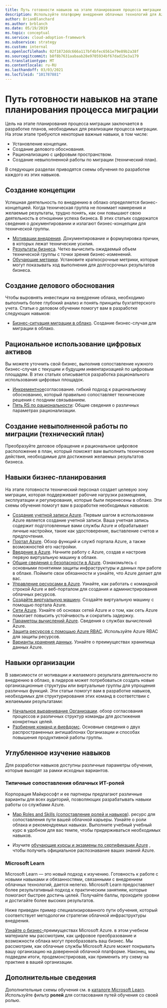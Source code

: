 ```yaml
---
title: Путь готовности навыков на этапе планирования процесса миграции
description: Используйте платформу внедрения облачных технологий для Azure, чтобы узнать о пути готовности навыков на этапе планирования миграции.
author: BrianBlanchard
ms.author: brblanch
ms.date: 05/19/2019
ms.topic: conceptual
ms.service: cloud-adoption-framework
ms.subservice: strategy
ms.custom: internal
ms.openlocfilehash: 02f1872ddc666a117bf4bfec6561e79e89b2a38f
ms.sourcegitcommit: b8f8b7631aabaab28e9705934bf67dad15e3a179
ms.translationtype: MT
ms.contentlocale: ru-RU
ms.lasthandoff: 03/03/2021
ms.locfileid: "101787881"
---
```

# <a name="skills-readiness-path-during-the-planning-phase-of-a-migration-journey"></a>Путь готовности навыков на этапе планирования процесса миграции

Цель на этапе планирования процесса миграции заключается в разработке планов, необходимых для реализации процесса миграции. На этом этапе требуются некоторые важные навыки, в том числе:

- Установление концепции.
- Создание делового обоснования.
- Рационализацию с цифровым пространством.
- Создание невыполненной работы по миграции (технический план).

В следующих разделах приводятся схемы обучения по разработке каждого из этих навыков.

## <a name="establish-the-vision"></a>Создание концепции

Успешная деятельность по внедрению в облако определяется бизнес-концепцией. Когда техническая группа не понимает намерения и желаемые результаты, трудно понять, как они повышают свою деятельность в отношении успеха бизнеса. В этих статьях содержатся сведения о документировании и излагают бизнес-концепции для технической группы.

- [Мотивации внедрения](./motivations.md). Документирование и формулировка причин, в которых лежат технические усилия.
- [Результаты бизнеса](./business-outcomes/index.md). Четко вычислить ожидаемый объем технической группы с точки зрения бизнес-изменений.
- [Обучающие метрики](./learning-metrics.md). Установите краткосрочные метрики, которые могут показывать ход выполнения для долгосрочных результатов бизнеса.

## <a name="build-the-business-justification"></a>Создание делового обоснования

Чтобы выровнять инвестиции на внедрение облака, необходимо выполнить более глубокий анализ и понять принципы бухгалтерского учета. Статьи о деловом обучении помогут вам в разработке следующих навыков:

- [Бизнес-ситуация миграции в облако](./cloud-migration-business-case.md). Создание бизнес-случая для миграции в облако.

## <a name="rationalize-the-digital-estate"></a>Рациональное использование цифровых активов

Вы можете уточнить свой бизнес, выполнив сопоставление нужного бизнес-случая с текущим и будущим инвентаризацией по цифровым площадям. В этих статьях описывается разработка рационального использования цифровых площадок.

- [Инкрементное](../digital-estate/rationalize.md)согласование. гибкий подход к рациональному обоснованию, который правильно сопоставляет технические решения с поздним связыванием.
- [Пять RS по рациональности](../digital-estate/5-rs-of-rationalization.md): Общие сведения о различных параметрах рационализации.

## <a name="create-a-migration-backlog-technical-plan"></a>Создание невыполненной работы по миграции (технический план)

Преобразуйте деловое обращение и рациональное цифровое расположение в план, который поможет вам выполнить технические действия, необходимые для достижения желаемых результатов бизнеса.

## <a name="business-planning-skills"></a>Навыки бизнес-планирования

На этапе готовности технический персонал создает целевую зону миграции, которая поддерживает рабочие нагрузки размещения, эксплуатации и регулирования, которые были перенесены в облако. Эти схемы обучения помогут вам в разработке необходимых навыков:

- [Создание учетной записи Azure](/learn/modules/create-an-azure-account). Первым шагом в использовании Azure является создание учетной записи. Ваша учетная запись содержит подготовленные вами службы Azure и обрабатывает личные настройки, такие как удостоверение, выставление счетов и предпочтения.
- [Портал Azure](/learn/modules/tour-azure-portal). Обзор функций и служб портала Azure, а также возможностей его настройки.
- [Введение в Azure](/learn/modules/welcome-to-azure). Начните работу с Azure, создав и настроив первую виртуальную машину в облаке.
- [Общие сведения о безопасности в Azure](/learn/modules/intro-to-security-in-azure). Ознакомьтесь с основными понятиями защиты инфраструктуры и данных при работе в облаке. Поймите свои обязанности и узнайте, что Azure делает для вас.
- [Управление ресурсами в Azure](/learn/paths/manage-resources-in-azure). Узнайте, как работать с командной строкой Azure и веб-порталом для создания и администрирования облачных ресурсов.
- [Создайте виртуальную машину](/learn/modules/create-windows-virtual-machine-in-azure). Создайте виртуальную машину с помощью портала Azure.
- [Сети Azure](/learn/modules/intro-to-azure-networking). Узнайте об основах сетей Azure и о том, как сеть Azure помогает повысить устойчивость и сократить задержку.
- [Параметры вычислений Azure](/learn/modules/intro-to-azure-compute). Сведения о службах вычислений Azure.
- [Защита ресурсов с помощью Azure RBAC](/learn/modules/secure-azure-resources-with-rbac). Используйте Azure RBAC для защиты ресурсов.
- [Варианты хранения данных](/learn/modules/intro-to-data-in-azure). Узнайте о преимуществах хранилища данных Azure.

## <a name="organizational-skills"></a>Навыки организации

В зависимости от мотивации и желаемого результата деятельности по внедрению в облако, в лидеров может потребоваться создать новые организационные структуры или виртуальные группы для упрощения различных функций. Эти статьи помогут вам в разработке навыков, необходимых для структурирования этих команд в соответствии с желаемыми результатами:

- [Начальное выравнивание Организации](../organize/index.md). обзор согласования процессов и различных структур команды для достижения конкретных целей.
- [Разбиение команд и фиефдомс](../organize/fiefdoms-silos.md). Основные сведения о двух распространенных антишаблонах Организации и способах повышения продуктивной работы группы.

## <a name="deeper-skills-exploration"></a>Углубленное изучение навыков

Для разработки навыков доступны различные параметры обучения, которые выходят за рамки исходных вариантов.

### <a name="typical-mappings-of-cloud-it-roles"></a>Типичные сопоставления облачных ИТ-ролей

Корпорация Майкрософт и ее партнеры предлагают различные варианты для всех аудиторий, позволяющих разрабатывать навыки работы со службами Azure.

- [Map Roles and Skills (сопоставление ролей и навыков](../plan/suggested-skills.md)). ресурс для сопоставления пути вашей облачной карьеры. Узнайте о роли облака и рекомендуемых навыках. Выполните учебный учебный курс в удобном для вас темпе, чтобы придерживаться необходимых навыков.

- Изучите [обучающие курсы и экзамены по сертификации Azure](https://www.microsoft.com/learning/certification-overview.aspx) , чтобы получить официальное распознавание ваших знаний Azure.

### <a name="microsoft-learn"></a>Microsoft Learn

Microsoft Learn — это новый подход к изучению. Готовность к работе с новыми навыками и обязанностями, связанными с внедрением облачных технологий, дается нелегко. Microsoft Learn предоставляет более результативный подход к практическим занятиям, которые помогают быстрее достичь целей. Получайте баллы, проходите уровни и достигайте более высоких результатов.

Ниже приведен пример специализированного пути обучения, который соответствует методологии стратегии облачной инфраструктуры внедрения.

[Узнайте о бизнес-](/learn/paths/learn-business-value-of-azure)преимуществах Microsoft Azure. в этом учебном материале мы рассмотрим, как цифровое преобразование и возможности облака могут преобразовать ваш бизнес. Мы рассмотрим, как облачные службы Microsoft Azure может покрывать вашу организацию на доверенной облачной платформе. Наконец, мы подведем итоги, продемонстрировав, как применить эту схему на практике в вашей организации.

## <a name="learn-more"></a>Дополнительные сведения

Дополнительные схемы обучения см. в [каталоге Microsoft Learn](/learn/browse). Используйте фильтр **ролей** для согласования путей обучения со своей ролью.